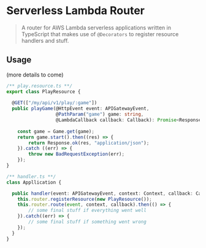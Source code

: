 # Serverless Lambda Router
> A router for AWS Lambda serverless applications written in TypeScript that makes use
of `@Decorators` to register resource handlers and stuff.
  
## Usage
(more details to come)

```typescript
/** play.resource.ts **/
export class PlayResource {
  
  @GET(["/my/api/v1/play/:game"])
  public playGame(@HttpEvent event: APIGatewayEvent,
                  @PathParam("game") game: string,
                  @LambdaCallback callback: Callback): Promise<Response> {
    
    const game = Game.get(game);
    return game.start().then((res) => {
        return Response.ok(res, "application/json");
    }).catch ((err) => {
        throw new BadRequestException(err);
    });
}

/** handler.ts **/
class Appllication {

  public handler(event: APIGatewayEvent, context: Context, callback: Callback) {
    this.router.registerResource(new PlayResource());
    this.router.route(event, context, callback).then(() => {
        // some final stuff if everything went well
    }).catch((err) => {
        // some final stuff if something went wrong
    });
  }
}

```